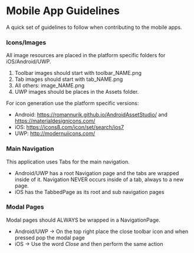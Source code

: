 # Mobile App Guidelines
A quick set of guidelines to follow when contributing to the mobile apps.

### Icons/Images
All image resources are placed in the platform specific folders for iOS/Android/UWP.

1. Toolbar images should start with toolbar_NAME.png
2. Tab images should start with tab_NAME.png
3. All others: image_NAME.png
4. UWP images should be places in the Assets folder.

For icon generation use the platform specific versions:
* Android: https://romannurik.github.io/AndroidAssetStudio/ and https://materialdesignicons.com/
* iOS: https://icons8.com/icon/set/search/ios7
* UWP: http://modernuiicons.com/

### Main Navigation
This application uses Tabs for the main navigation.
* Android/UWP has a root Navigation page and the tabs are wrapped inside of it. Navigation NEVER occurs inside of a tab, always to a new page.
* iOS has the TabbedPage as its root and sub navigation pages

### Modal Pages
Modal pages should ALWAYS be wrapped in a NavigationPage.

* Android/UWP -> On the top right place the close toolbar icon and when pressed pop the modal page
* iOS -> Use the word *Close* and then perform the same action 


